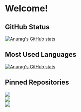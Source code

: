 # Welcome!


## GitHub Status

[![Anurag's GitHub stats](https://github-readme-stats.vercel.app/api?username=LouieMartin&show_icons=true&theme=buefy&count_private=true)](https://github.com/anuraghazra/github-readme-stats)

## Most Used Languages

[![Anurag's GitHub stats](https://github-readme-stats.vercel.app/api/top-langs/?username=LouieMartin&layout=compact&theme=buefy)](https://github.com/anuraghazra/github-readme-stats)

## Pinned Repositories

<a style="display: block" href="https://github.com/LouieMartin/snowpack-react-template">
  <img style="display: block" align="center" src="https://github-readme-stats.vercel.app/api/pin/?username=LouieMartin&repo=snowpack-react-template" />
</a>
<a style="display: block" href="https://github.com/LouieMartin/vite-vue-template">
  <img style="display: block" align="center" src="https://github-readme-stats.vercel.app/api/pin/?username=LouieMartin&repo=vite-vue-template" />
</a>
<a style="display: block" href="https://github.com/LouieMartin/nestjs-graphql-template">
  <img style="display: block" align="center" src="https://github-readme-stats.vercel.app/api/pin/?username=LouieMartin&repo=nestjs-graphql-template" />
</a>
